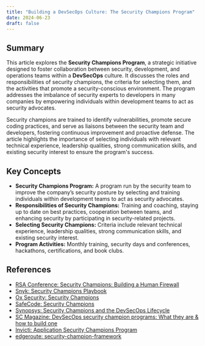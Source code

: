 ```yaml
---
title: "Building a DevSecOps Culture: The Security Champions Program"
date: 2024-06-23
draft: false
---
```


## Summary
This article explores the **Security Champions Program**, a strategic initiative designed to foster collaboration between security, development, and operations teams within a **DevSecOps** culture. It discusses the roles and responsibilities of security champions, the criteria for selecting them, and the activities that promote a security-conscious environment. The program addresses the imbalance of security experts to developers in many companies by empowering individuals within development teams to act as security advocates.

Security champions are trained to identify vulnerabilities, promote secure coding practices, and serve as liaisons between the security team and developers, fostering continuous improvement and proactive defense. The article highlights the importance of selecting individuals with relevant technical experience, leadership qualities, strong communication skills, and existing security interest to ensure the program's success.

## Key Concepts

*   **Security Champions Program:** A program run by the security team to improve the company’s security posture by selecting and training individuals within development teams to act as security advocates.
*   **Responsibilities of Security Champions:** Training and coaching, staying up to date on best practices, cooperation between teams, and enhancing security by participating in security-related projects.
*   **Selecting Security Champions:** Criteria include relevant technical experience, leadership qualities, strong communication skills, and existing security interest.
*   **Program Activities:** Monthly training, security days and conferences, hackathons, certifications, and book clubs.

## References

*   [RSA Conference: Security Champions: Building a Human Firewall](https://www.youtube.com/watch?v=9gVM93a1H1I&ab_channel=RSAConference)
*   [Snyk: Security Champions Playbook](https://go.snyk.io/security-champions-playbook.html)
*   [Ox Security: Security Champions](https://www.ox.security/security-champions/)
*   [SafeCode: Security Champions](https://safecode.org/wp-content/uploads/2019/02/Security-Champions-2019-.pdf)
*   [Synopsys: Security Champions and the DevSecOps Lifecycle](https://www.synopsys.com/content/dam/synopsys/sig-assets/ebooks/security-champions-devsecops-lifecycle.pdf)
*   [SC Magazine: DevSecOps security champion programs: What they are & how to build one](https://www.scmagazine.com/resource/devsecops-security-champion-programs-what-they-are-how-to-build-one)
*   [Invicti: Application Security Champions Program](https://www.invicti.com/blog/web-security/application-security-champions-program/)
*   [edgeroute: security-champion-framework](https://github.com/edgeroute/security-champion-framework)
